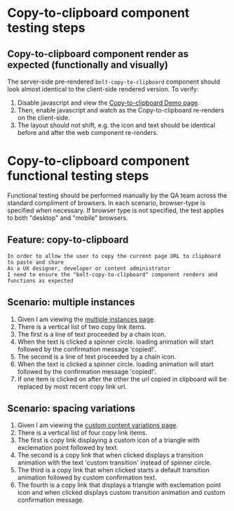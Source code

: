 # Copy-to-clipboard component testing steps

## Copy-to-clipboard component render as expected (functionally and visually)

The server-side pre-rendered `bolt-copy-to-clipboard` component should look almost identical to the client-side rendered version. To verify:

1. Disable javascript and view the [Copy-to-clipboard Demo page](https://boltdesignsystem.com/pattern-lab/patterns/40-components-copy-to-clipboard-05-copy-to-clipboard/40-components-copy-to-clipboard-05-copy-to-clipboard.html).
2. Then, enable javascript and watch as the Copy-to-clipboard re-renders on the client-side.
3. The layout should not shift, e.g. the icon and text should be identical before and after the web component re-renders.

# Copy-to-clipboard component functional testing steps

Functional testing should be performed manually by the QA team across the standard compliment of browsers. In each scenario, browser-type is specified when necessary. If browser type is not specified, the test applies to both "desktop" and "mobile" browsers.

## Feature: copy-to-clipboard

    In order to allow the user to copy the current page URL to clipboard to paste and share
    As a UX designer, developer or content administrator
    I need to ensure the "bolt-copy-to-clipboard" component renders and functions as expected

## Scenario: multiple instances

1. Given I am viewing the [multiple instances page](https://boltdesignsystem.com/pattern-lab/patterns/40-components-copy-to-clipboard-10-copy-to-clipboard-multiple-instances/40-components-copy-to-clipboard-10-copy-to-clipboard-multiple-instances.html).
2. There is a vertical list of two copy link items.
3. The first is a line of text proceeded by a chain icon.
4. When the text is clicked a spinner circle. loading animation will start followed by the confirmation message 'copied!'.
5. The second is a line of text proceeded by a chain icon.
6. When the text is clicked a spinner circle. loading animation will start followed by the confirmation message 'copied!'.
7. If one item is clicked on after the other the url copied in clipboard will be replaced by most recent copy link url.

## Scenario: spacing variations

1. Given I am viewing the [custom content variations page](https://boltdesignsystem.com/pattern-lab/patterns/40-components-copy-to-clipboard-15-copy-to-clipboard-custom-content/40-components-copy-to-clipboard-15-copy-to-clipboard-custom-content.html).
2. There is a vertical list of four copy link items.
3. The first is copy link displaying a custom icon of a triangle with exclemation point followed by text.
4. The second is a copy link that when clicked displays a transition animation with the text 'custom transition' instead of spinner circle.
5. The third is a copy link that when clicked starts a default transition animation followed by custom confirmation text.
6. The fourth is a copy link that displays a triangle with exclemation point icon and when clicked displays custom transition animation and custom confirmation message.
